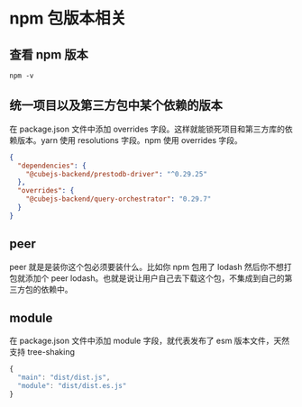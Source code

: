 # npm 包版本相关

## 查看 npm 版本

```shell
npm -v
```

## 统一项目以及第三方包中某个依赖的版本

在 package.json 文件中添加 overrides 字段。这样就能锁死项目和第三方库的依赖版本。yarn 使用 resolutions 字段。npm 使用 overrides 字段。

```json
{
  "dependencies": {
    "@cubejs-backend/prestodb-driver": "^0.29.25"
  },
  "overrides": {
    "@cubejs-backend/query-orchestrator": "0.29.7"
  }
}
```

## peer

peer 就是是装你这个包必须要装什么。比如你 npm 包用了 lodash 然后你不想打包就添加个 peer lodash。也就是说让用户自己去下载这个包，不集成到自己的第三方包的依赖中。

## module

在 package.json 文件中添加 module 字段，就代表发布了 esm 版本文件，天然支持 tree-shaking

```js
{
  "main": "dist/dist.js",
  "module": "dist/dist.es.js"
}
```
